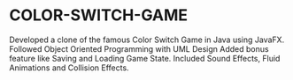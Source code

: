 # COLOR-SWITCH-GAME
Developed a clone of the famous Color Switch Game in Java using JavaFX. Followed Object Oriented Programming with UML Design Added bonus feature like Saving and Loading Game State. Included Sound Effects, Fluid Animations and Collision Effects.
